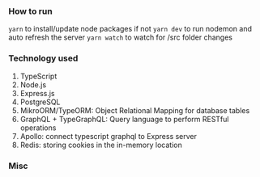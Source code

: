 ### How to run
`yarn` to install/update node packages if not
`yarn dev` to run nodemon and auto refresh the server
`yarn watch` to watch for /src folder changes 

### Technology used
1.  TypeScript
2.  Node.js
3.  Express.js
4.  PostgreSQL
5.  MikroORM/TypeORM: Object Relational Mapping for database tables
6.  GraphQL + TypeGraphQL: Query language to perform RESTful operations
7.  Apollo: connect typescript graphql to Express server
8.  Redis: storing cookies in the in-memory location

### Misc